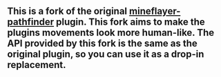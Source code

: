 ## This is a fork of the original [mineflayer-pathfinder](https://github.com/PrismarineJS/mineflayer-pathfinder) plugin. This fork aims to make the plugins movements look more human-like. The API provided by this fork is the same as the original plugin, so you can use it as a drop-in replacement.
